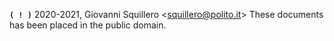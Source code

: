 **`( ! )`** 2020-2021, Giovanni Squillero <<squillero@polito.it>>
These documents has been placed in the public domain. 

